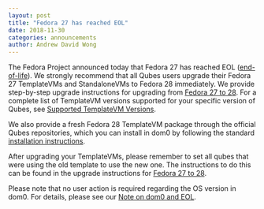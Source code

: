 ```yaml
---
layout: post
title: "Fedora 27 has reached EOL"
date: 2018-11-30
categories: announcements
author: Andrew David Wong
---
```


The Fedora Project announced today that Fedora 27 has reached EOL
([end-of-life]). We strongly recommend that all Qubes users upgrade
their Fedora 27 TemplateVMs and StandaloneVMs to Fedora 28 immediately.
We provide step-by-step upgrade instructions for upgrading from [Fedora
27 to 28]. For a complete list of TemplateVM versions supported for your
specific version of Qubes, see [Supported TemplateVM Versions].

We also provide a fresh Fedora 28 TemplateVM package through the
official Qubes repositories, which you can install in dom0 by following
the standard [installation instructions].

After upgrading your TemplateVMs, please remember to set all qubes that
were using the old template to use the new one. The instructions to do
this can be found in the upgrade instructions for [Fedora 27 to 28].

Please note that no user action is required regarding the OS version in
dom0. For details, please see our [Note on dom0 and EOL].


[end-of-life]: https://fedoraproject.org/wiki/Fedora_Release_Life_Cycle#Maintenance_Schedule
[Fedora 27 to 28]: /doc/template/fedora/upgrade-27-to-28/
[Supported TemplateVM Versions]: /doc/supported-versions/#templates
[installation instructions]: /doc/templates/fedora/#installing
[Note on dom0 and EOL]: /doc/supported-versions/#note-on-dom0-and-eol

